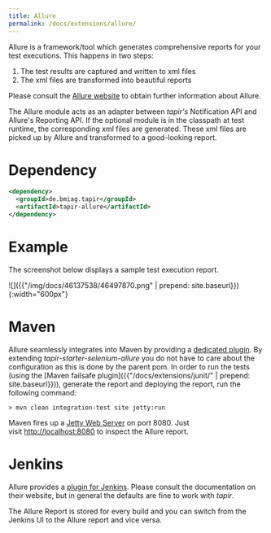 ```yaml
---
title: Allure
permalink: /docs/extensions/allure/
---
```


Allure is a framework/tool which generates comprehensive reports for
your test executions. This happens in two steps:

1.  The test results are captured and written to xml files
2.  The xml files are transformed into beautiful reports

Please consult the [Allure website](http://allure.qatools.ru/) to obtain
further information about Allure.

The Allure module acts as an adapter between <i>tapir's</i> Notification API
and Allure's Reporting API. If the optional module is in the classpath
at test runtime, the corresponding xml files are generated. These xml
files are picked up by Allure and transformed to a good-looking report.

# Dependency

``` xml
<dependency>
  <groupId>de.bmiag.tapir</groupId>
  <artifactId>tapir-allure</artifactId>
</dependency>
```

# Example

The screenshot below displays a sample test execution report.

![]({{"/img/docs/46137538/46497870.png" | prepend: site.baseurl}}){:width="600px"}

# Maven

Allure seamlessly integrates into Maven by providing a [dedicated
plugin](http://wiki.qatools.ru/display/AL/Allure+Maven+Plugin). By
extending *tapir-starter-selenium-allure* you do not have to care about
the configuration as this is done by the parent pom. In order to run the
tests (using the [Maven failsafe plugin]({{"/docs/extensions/junit/" | prepend: site.baseurl}})), generate the report
and deploying the report, run the following command:

``` text
> mvn clean integration-test site jetty:run
```

Maven fires up a [Jetty Web Server](http://www.eclipse.org/jetty/) on
port 8080. Just visit <http://localhost:8080> to inspect the Allure
report.

# Jenkins

Allure provides a [plugin for Jenkins](https://plugins.jenkins.io/allure-jenkins-plugin).
Please consult the documentation on their website, but in general the
defaults are fine to work with <i>tapir</i>. 

The Allure Report is stored for every build and you can switch from the
Jenkins UI to the Allure report and vice versa.
